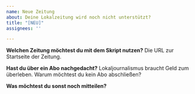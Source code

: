 ```yaml
---
name: Neue Zeitung
about: Deine Lokalzeitung wird noch nicht unterstützt?
title: "[NEU]"
assignees: ''

---
```


**Welchen Zeitung möchtest du mit dem Skript nutzen?**
Die URL zur Startseite der Zeitung.

**Hast du über ein Abo nachgedacht?**
Lokaljournalismus braucht Geld zum überleben. Warum möchtest du kein Abo abschließen?

**Was möchtest du sonst noch mitteilen?**

